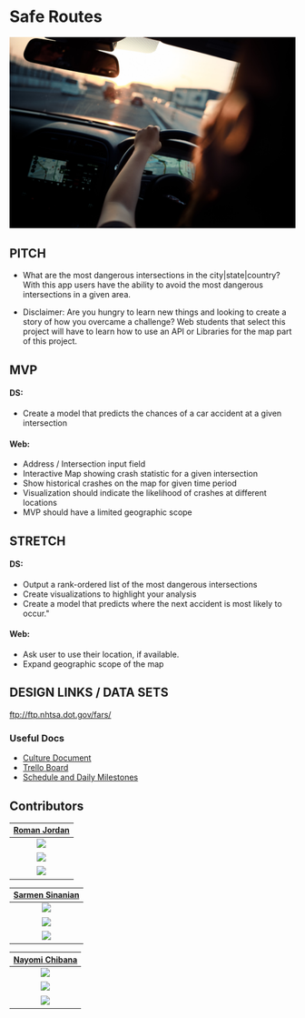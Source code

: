 # Safe Routes
![alt text](https://github.com/Build-Week-Safe-Routes-2/Objective-and-Assets/blob/master/images/takahiro-taguchi-_SKIDRiIEtk-unsplash.jpg "Logo Title Text 1")

## PITCH
* What are the most dangerous intersections in the city|state|country?  With this app users have the ability to avoid the most dangerous intersections in a given area.

* Disclaimer: Are you hungry to learn new things and looking to create a story of how you overcame a challenge?  Web students that select this project will have to learn how to use an API or Libraries for the map part of this project.

## MVP
#### DS:
- Create a model that predicts the chances of a car accident at a given intersection

#### Web:
- Address / Intersection input field
- Interactive Map showing crash statistic for a given intersection
- Show historical crashes on the map for given time period
- Visualization should indicate the likelihood of crashes at different locations
-  MVP should have a limited geographic scope
## STRETCH
#### DS:
- Output a rank-ordered list of the most dangerous intersections
- Create visualizations to highlight your analysis
- Create a model that predicts where the next accident is most likely to occur."

#### Web:
- Ask user to use their location, if available.
- Expand geographic scope of the map

## DESIGN LINKS / DATA SETS
ftp://ftp.nhtsa.dot.gov/fars/

### Useful Docs
* [Culture Document](https://www.notion.so/Full-Time-Build-Sprint-Culture-Document-19e679fc1a284b668d8132dd8d7228cd)
* [Trello Board](https://trello.com/b/Uh7xpQRw/build-week-safe-routes)
* [Schedule and Daily Milestones](https://www.notion.so/6e719d512134435f8a89ca2862f8d3e7?v=6c8d3bd7bbcb44539f8659fc96caa906)

## Contributors

|                                      [Roman Jordan](https://github.com/roman-jordan)                                     | 
| :----------------------------------------------------------------------------------------------------------------------: | 
|      [<img src="https://avatars0.githubusercontent.com/u/17465565?s=460&v=4" width = "200" />](https://github.com/roman-jordan)      | 
|      [<img src="https://github.com/favicon.ico" width="15"> ](https://github.com/roman-jordan)                 | 
| [ <img src="https://static.licdn.com/sc/h/al2o9zrvru7aqj8e1x2rzsrca" width="15"> ](https://www.linkedin.com/in/roman-jordan-102529126/)        | 

|                                      [Sarmen Sinanian](https://github.com/SarmenSinanian)                                     | 
| :----------------------------------------------------------------------------------------------------------------------: | 
|      [<img src="https://avatars0.githubusercontent.com/u/52585634?s=460&v=4" width = "200" />](https://github.com/sarmensinanian)    | 
|      [<img src="https://github.com/favicon.ico" width="15"> ](https://github.com/sarmensinanian)                 | 
| [ <img src="https://static.licdn.com/sc/h/al2o9zrvru7aqj8e1x2rzsrca" width="15"> ](https://www.linkedin.com/in/sarmensinanian/)        | 


|                                      [Nayomi Chibana](https://github.com/nchibana)                                     | 
| :----------------------------------------------------------------------------------------------------------------------: | 
|      [<img src="https://avatars1.githubusercontent.com/u/43740164?s=400&v=4" width = "200" />](https://github.com/nchibana)      | 
|      [<img src="https://github.com/favicon.ico" width="15"> ](https://github.com/nchibana)                 | 
| [ <img src="https://static.licdn.com/sc/h/al2o9zrvru7aqj8e1x2rzsrca" width="15"> ](https://www.linkedin.com/in/nchibana/)        | 
